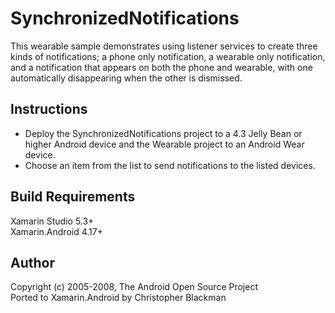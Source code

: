 SynchronizedNotifications
====================
This wearable sample demonstrates using listener services to create three kinds of notifications; a phone only notification, a wearable only notification, and a notification that appears on both the phone and wearable, with one automatically disappearing when the other is dismissed.

Instructions
------------
* Deploy the SynchronizedNotifications project to a 4.3 Jelly Bean or higher Android device and the Wearable project to an Android Wear device.
* Choose an item from the list to send notifications to the listed devices.

Build Requirements
------------------
Xamarin Studio 5.3+  
Xamarin.Android 4.17+

Author
------   
Copyright (c) 2005-2008, The Android Open Source Project  
Ported to Xamarin.Android by Christopher Blackman
